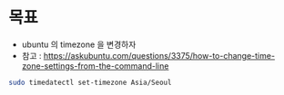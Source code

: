 # 목표
- ubuntu 의 timezone 을 변경하자
- 참고 : https://askubuntu.com/questions/3375/how-to-change-time-zone-settings-from-the-command-line

```bash
sudo timedatectl set-timezone Asia/Seoul
```
